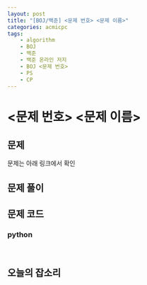 ```yaml
---
layout: post
title: "[BOJ/백준] <문제 번호> <문제 이름>"
categories: acmicpc
tags:
    - algorithm
    - BOJ
    - 백준
    - 백준 온라인 저지
    - BOJ <문제 번호>
    - PS
    - CP
--- 
```

# <문제 번호> <문제 이름>

## 문제
문제는 아래 링크에서 확인  
<a href = "">  </a>

## 문제 풀이

## 문제 코드

### python
```python

```

```cpp
```
## 오늘의 잡소리
